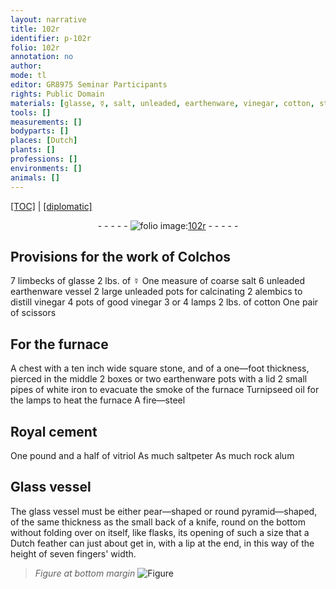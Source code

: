 ```yaml
---
layout: narrative
title: 102r
identifier: p-102r
folio: 102r
annotation: no
author:
mode: tl
editor: GR8975 Seminar Participants
rights: Public Domain
materials: [glasse, ☿, salt, unleaded, earthenware, vinegar, cotton, stone, white iron, Turnipseed oil, Royal cement, vitriol, saltpeter, rock alum, Glass, glass, Dutch feather]
tools: []
measurements: []
bodyparts: []
places: [Dutch]
plants: []
professions: []
environments: []
animals: []
---
```


<p><a href="{{ site.baseurl }}/translation/">[TOC]</a> | <a href="{{ site.baseurl }}/texts/p-102r_tc/">[diplomatic]</a></p><div class="folio" align="center">- - - - - <a href="http://gallica.bnf.fr/ark:/12148/btv1b10500001g/f209.image" target="_blank"><img src="https://cu-mkp.github.io/2017-workshop-edition/assets/photo-icon.png" alt="folio image: " style="display:inline-block; margin-bottom:-3px;"/>102r</a> - - - - - </div>  
  

## Provisions for the work of Colchos

 
7 limbecks of <span class="m">glasse</span> 2 lbs. of <span class="m">☿</span> One measure of coarse <span class="m">salt</span> 6 <span class="m">unleaded</span> <span class="m">earthenware</span> vessel 2 large <span class="m">unleaded</span> pots for calcinating 2 alembics to distill <span class="m">vinegar</span> 4 pots of good <span class="m">vinegar</span> 3 or 4 lamps 2 lbs. of <span class="m">cotton</span> One pair of scissors
 
 
  

## For the furnace

 
A chest with a ten inch wide square <span class="m">stone</span>, and of a one—foot thickness, pierced in the middle 2 boxes or two <span class="m">earthenware</span> pots with a lid 2 small pipes of <span class="m">white iron</span> to evacuate the smoke of the furnace <span class="m">Turnipseed oil</span> for the lamps to heat the furnace A fire—steel
 
 
  

## <span class="m">Royal cement</span>

 
One pound and a half of <span class="m">vitriol</span> As much <span class="m">saltpeter</span> As much <span class="m">rock alum</span>
 
 
  

## <span class="m">Glass</span> vessel

 
The <span class="m">glass</span> vessel must be either pear—shaped or round pyramid—shaped, of the same thickness as the small back of a knife, round on the bottom without folding over on itself, like flasks, its opening of such a size that a <span class="m"><span class="pl">Dutch</span> feather</span> can just about get in, with a lip at the end, in this way of the height of seven fingers' width. 
> *Figure*
> *at bottom margin*
> <a href="https://drive.google.com/open?id=0B9-oNrvWdlO5MVhNYTRzOXJzR2M" target="_blank"><img src="https://cu-mkp.github.io/GR8975-edition/assets/photo-icon.png" alt="Figure" style="display:inline-block; margin-bottom:-3px;"/></a>
 
 
